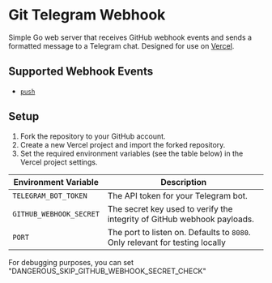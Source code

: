 # Git Telegram Webhook

Simple Go web server that receives GitHub webhook events and sends a formatted message to a Telegram chat. Designed for
use on [Vercel](https://vercel.com/docs/functions/runtimes/go).

## Supported Webhook Events

- [`push`](https://docs.github.com/en/webhooks/webhook-events-and-payloads#push)

## Setup

1. Fork the repository to your GitHub account.
2. Create a new Vercel project and import the forked repository.
3. Set the required environment variables (see the table below) in the Vercel project settings.

| Environment Variable    | Description                                                                  |
|-------------------------|------------------------------------------------------------------------------|
| `TELEGRAM_BOT_TOKEN`    | The API token for your Telegram bot.                                         |
| `GITHUB_WEBHOOK_SECRET` | The secret key used to verify the integrity of GitHub webhook payloads.      |
| `PORT`                  | The port to listen on. Defaults to `8080`. Only relevant for testing locally |

For debugging purposes, you can set "DANGEROUS_SKIP_GITHUB_WEBHOOK_SECRET_CHECK"
